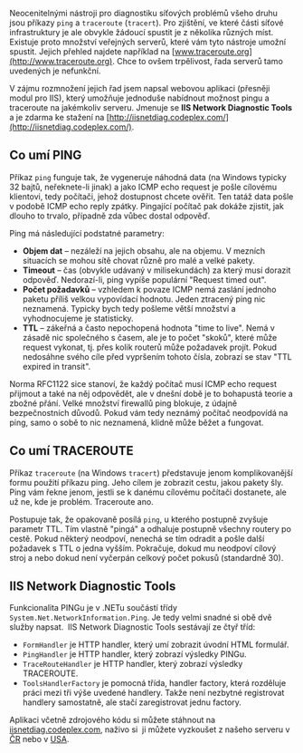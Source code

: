 <!-- dcterms:identifier = aspnetcz#265 -->
<!-- dcterms:title = IIS Network Diagnostic Tools: Ping a Traceroute pro váš server -->
<!-- dcterms:abstract = Neocenitelnými nástroji pro diagnostiku síťových problémů všeho druhu jsou příkazy ping a traceroute (tracert). Pro zjištění, ve které části síťové infrastruktury je ale obvykle žádoucí spustit je z několika různých míst. Existuje proto množství veřejných serverů, které vám tyto nástroje umožní spustit. Ukážeme si, jak takovou službu napsat v ASP.NET a provozovat na IIS. -->
<!-- np9:categoryId = 4 -->
<!-- x4w:category = IIS -->
<!-- np9:authorId = 1 -->
<!-- np9:authorEmail = michal.valasek@altairis.cz -->
<!-- dcterms:creator = Michal Altair Valášek -->
<!-- dcterms:created = 2010-05-22T18:03:17.313+02:00 -->
<!-- dcterms:dateAccepted = 2010-05-22T18:03:17.313+02:00 -->

Neocenitelnými nástroji pro diagnostiku síťových problémů všeho druhu jsou příkazy `ping` a `traceroute` (`tracert`). Pro zjištění, ve které části síťové infrastruktury je ale obvykle žádoucí spustit je z několika různých míst. Existuje proto množství veřejných serverů, které vám tyto nástroje umožní spustit. Jejich přehled najdete například na [www.traceroute.org](http://www.traceroute.org). Chce to ovšem trpělivost, řada serverů tamo uvedených je nefunkční.

V zájmu rozmnožení jejich řad jsem napsal webovou aplikaci (přesněji modul pro IIS), který umožňuje jednoduše nabídnout možnost pingu a traceroute na jakémkoliv serveru. Jmenuje se **IIS Network Diagnostic Tools** a je zdarma ke stažení na [http://iisnetdiag.codeplex.com/](http://iisnetdiag.codeplex.com/).

## Co umí PING

Příkaz `ping` funguje tak, že vygeneruje náhodná data (na Windows typicky 32 bajtů, neřeknete-li jinak) a jako ICMP echo request je pošle cílovému klientovi, tedy počítači, jehož dostupnost chcete ověřit. Ten tatáž data pošle v podobě ICMP echo reply zpátky. Pingající počítač pak dokáže zjistit, jak dlouho to trvalo, případně zda vůbec dostal odpověď.

Ping má následující podstatné parametry:

*   **Objem dat** – nezáleží na jejich obsahu, ale na objemu. V mezních situacích se mohou sítě chovat různě pro malé a velké pakety. 
*   **Timeout** – čas (obvykle udávaný v milisekundách) za který musí dorazit odpověď. Nedorazí-li, ping vypíše populární "Request timed out". 
*   **Počet požadavků** – vzhledem k povaze ICMP nemá zaslání jednoho paketu příliš velkou vypovídací hodnotu. Jeden ztracený ping nic neznamená. Typicky bych tedy pošleme větší množství a vyhodnocujeme je statisticky. 
*   **TTL** – zákeřná a často nepochopená hodnota "time to live". Nemá v zásadě nic společného s časem, ale je to počet "skoků", které může request vykonat, tj. přes kolik routerů může požadavek projít. Pokud nedosáhne svého cíle před vypršením tohoto čísla, zobrazí se stav "TTL expired in transit".   

Norma RFC1122 sice stanoví, že každý počítač musí ICMP echo request přijmout a také na něj odpovědět, ale v dnešní době je to bohapustá teorie a zbožné přání. Velké množství firewallů ping blokuje, z údajně bezpečnostních důvodů. Pokud vám tedy neznámý počítač neodpovídá na ping, samo o sobě to nic neznamená, klidně může běžet a fungovat.

## Co umí TRACEROUTE

Příkaz `traceroute` (na Windows `tracert`) představuje jenom komplikovanější formu použití příkazu ping. Jeho cílem je zobrazit cestu, jakou pakety šly. Ping vám řekne jenom, jestli se k danému cílovému počítači dostanete, ale už ne, kde je problém. Traceroute ano.

Postupuje tak, že opakovaně posílá `ping`, u kterého postupně zvyšuje parametr TTL. Tím vlastně "pingá" a odhaluje postupně všechny routery po cestě. Pokud některý neodpoví, nenechá se tím odradit a pošle další požadavek s TTL o jedna vyšším. Pokračuje, dokud mu neodpoví cílový stroj a nebo dokud není vyčerpán celkový počet pokusů (standardně 30).

## IIS Network Diagnostic Tools

Funkcionalita PINGu je v .NETu součástí třídy `System.Net.NetworkInformation.Ping`. Je tedy velmi snadné si obě dvě služby napsat.  IIS Network Diagnostic Tools sestávají ze čtyř tříd:

*   `FormHandler` je HTTP handler, který umí zobrazit úvodní HTML formulář. 
*   `PingHandler` je HTTP handler, který zobrazí výsledky PINGu. 
*   `TraceRouteHandler` je HTTP handler, který zobrazí výsledky TRACEROUTE. 
*   `ToolsHandlerFactory` je pomocná třída, handler factory, která rozděluje práci mezi tři výše uvedené handlery. Takže není nezbytné registrovat handlery samostatně, ale stačí zaregistrovat jednu factory.   

Aplikaci včetně zdrojového kódu si můžete stáhnout na [iisnetdiag.codeplex.com](http://iisnetdiag.codeplex.com/), naživo si  ji můžete vyzkoušet z našeho serveru v [ČR](http://www7.v.altairis.cz/iisnetdiag.axd) nebo v [USA](http://www6.v.altairis.cz/iisnetdiag.axd).